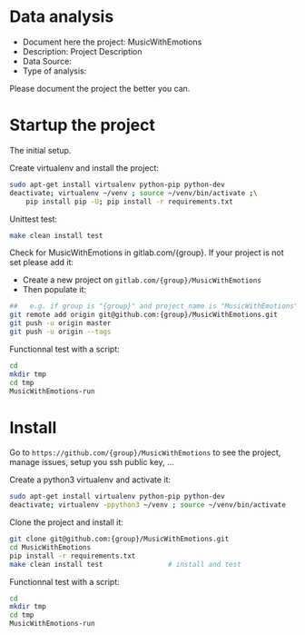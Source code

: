 # Data analysis
- Document here the project: MusicWithEmotions
- Description: Project Description
- Data Source:
- Type of analysis:

Please document the project the better you can.

# Startup the project

The initial setup.

Create virtualenv and install the project:
```bash
sudo apt-get install virtualenv python-pip python-dev
deactivate; virtualenv ~/venv ; source ~/venv/bin/activate ;\
    pip install pip -U; pip install -r requirements.txt
```

Unittest test:
```bash
make clean install test
```

Check for MusicWithEmotions in gitlab.com/{group}.
If your project is not set please add it:

- Create a new project on `gitlab.com/{group}/MusicWithEmotions`
- Then populate it:

```bash
##   e.g. if group is "{group}" and project_name is "MusicWithEmotions"
git remote add origin git@github.com:{group}/MusicWithEmotions.git
git push -u origin master
git push -u origin --tags
```

Functionnal test with a script:

```bash
cd
mkdir tmp
cd tmp
MusicWithEmotions-run
```

# Install

Go to `https://github.com/{group}/MusicWithEmotions` to see the project, manage issues,
setup you ssh public key, ...

Create a python3 virtualenv and activate it:

```bash
sudo apt-get install virtualenv python-pip python-dev
deactivate; virtualenv -ppython3 ~/venv ; source ~/venv/bin/activate
```

Clone the project and install it:

```bash
git clone git@github.com:{group}/MusicWithEmotions.git
cd MusicWithEmotions
pip install -r requirements.txt
make clean install test                # install and test
```
Functionnal test with a script:

```bash
cd
mkdir tmp
cd tmp
MusicWithEmotions-run
```
